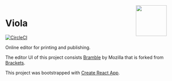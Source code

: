 <img align="right" src="https://raw.githubusercontent.com/pentapod/viola/master/assets/viola_logo.svg?sanitize=true" height="96">

# Viola


[![CircleCI](https://img.shields.io/circleci/project/github/pentapod/viola/master.svg?style=flat-square)](https://circleci.com/gh/pentapod/viola/tree/master)

Online editor for printing and publishing.

The editor UI of this project consists [Bramble](https://github.com/mozilla/brackets) by Mozilla that is forked from [Brackets](http://brackets.io/).

This project was bootstrapped with [Create React App](https://github.com/facebookincubator/create-react-app).
